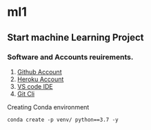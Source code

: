 # ml1
## Start machine Learning Project

### Software and Accounts reuirements.

1. [Github Account](https://github.com/)
2. [Heroku Account](https://www.heroku.com/)
3. [VS code IDE](https://code.visualstudio.com/)
4. [Git Cli](https://git-scm.com/book/en/v2/Getting-Started-The-Command-Line)

Creating Conda environment

```
conda create -p venv/ python==3.7 -y 
```